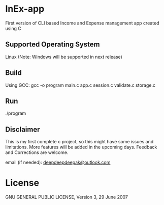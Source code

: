 # InEx-app
First version of CLI based Income and Expense management app created using C

## Supported Operating System
Linux
(Note: Windows will be supported in next release)

## Build
Using GCC:
gcc -o program main.c app.c session.c validate.c storage.c

## Run
./program

## Disclaimer
This is my first complete c project, so this might have some issues and limitations. 
More features will be added in the upcoming days.
Feedback and Corrections are welcome.

email (if needed): deepdeepdeepak@outlook.com

# License
GNU GENERAL PUBLIC LICENSE, Version 3, 29 June 2007